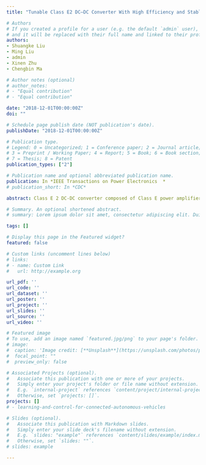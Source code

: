 ```yaml
---
title: "Tunable Class E2 DC–DC Converter With High Efficiency and Stable Output Power for 6.78-MHz Wireless Power Transfer"

# Authors
# If you created a profile for a user (e.g. the default `admin` user), write the username (folder name) here 
# and it will be replaced with their full name and linked to their profile.
authors:
- Shuangke Liu
- Ming Liu
- admin
- Xinen Zhu
- Chengbin Ma

# Author notes (optional)
# author_notes:
# - "Equal contribution"
# - "Equal contribution"

date: "2018-12-01T00:00:00Z"
doi: ""

# Schedule page publish date (NOT publication's date).
publishDate: "2018-12-01T00:00:00Z"

# Publication type.
# Legend: 0 = Uncategorized; 1 = Conference paper; 2 = Journal article;
# 3 = Preprint / Working Paper; 4 = Report; 5 = Book; 6 = Book section;
# 7 = Thesis; 8 = Patent
publication_types: ["2"]

# Publication name and optional abbreviated publication name.
publication: In *IEEE Transactions on Power Electronics  *
# publication_short: In *CDC*

abstract: Class E 2 DC-DC converter composed of Class E power amplifier (PA) and rectifier is a promising candidate for MHz wireless power transfer. It is soft-switching based and able to achieve high efficiency at MHz frequency. However, the converter implemented through traditional static design is sensitive to the variations of operation condition. Its performance gets deteriorated when DC load and coil coupling deviate from their respective optimum values. This paper demonstrates that the degradation of system efficiency is mostly due to the mismatch of PA load, and the efficiency drop can be efficiently improved by adding an L-type impedance matching network (IMN) after PA. A fixed IMN is sufficient to maintain a high efficiency, while a tunable IMN is required to ensure stable output power when operation condition dramatically changes. Key techniques, particularly system-level optimization, are discussed in this paper that ensure high efficiency over a wide range of variation in operation condition and also with reduced capacitor/inductor tuning ranges in the IMN. The 6.78-MHz Class E 2 DC-DC converters with and without the fixed/tunable IMN are fabricated and measured for validation purposes. The experimental results show that both high efficiency (>66%) and stable output power (around 9 W) are maintained for the tunable converter when there are variations in the DC load and coil coupling.

# Summary. An optional shortened abstract.
# summary: Lorem ipsum dolor sit amet, consectetur adipiscing elit. Duis posuere tellus ac convallis placerat. Proin tincidunt magna sed ex sollicitudin condimentum.

tags: []

# Display this page in the Featured widget?
featured: false

# Custom links (uncomment lines below)
# links:
# - name: Custom Link
#   url: http://example.org

url_pdf: ''
url_code: ''
url_dataset: ''
url_poster: ''
url_project: ''
url_slides: ''
url_source: ''
url_video: ''

# Featured image
# To use, add an image named `featured.jpg/png` to your page's folder. 
# image:
#  caption: 'Image credit: [**Unsplash**](https://unsplash.com/photos/pLCdAaMFLTE)'
#  focal_point: ""
#  preview_only: false

# Associated Projects (optional).
#   Associate this publication with one or more of your projects.
#   Simply enter your project's folder or file name without extension.
#   E.g. `internal-project` references `content/project/internal-project/index.md`.
#   Otherwise, set `projects: []`.
projects: []
# - learning-and-control-for-connected-autonomous-vehicles

# Slides (optional).
#   Associate this publication with Markdown slides.
#   Simply enter your slide deck's filename without extension.
#   E.g. `slides: "example"` references `content/slides/example/index.md`.
#   Otherwise, set `slides: ""`.
# slides: example

---
```


